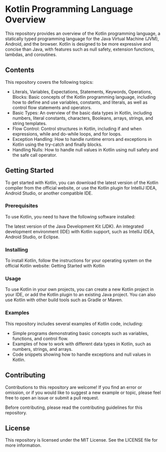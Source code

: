 
# Kotlin Programming Language Overview
This repository provides an overview of the Kotlin programming language, a statically typed programming language for the Java Virtual Machine (JVM), Android, and the browser. Kotlin is designed to be more expressive and concise than Java, with features such as null safety, extension functions, lambdas, and coroutines.

## Contents
This repository covers the following topics:

* Literals, Variables, Expectations, Statements, Keywords, Operations, Blocks: Basic concepts of the Kotlin programming language, including how to define and use variables, constants, and literals, as well as control flow statements and operators.
* Basic Types: An overview of the basic data types in Kotlin, including numbers, literal constants, characters, Booleans, arrays, strings, and string templates.
* Flow Control: Control structures in Kotlin, including if and when expressions, while and do-while loops, and for loops.
* Exception Handling: How to handle runtime errors and exceptions in Kotlin using the try-catch and finally blocks.
* Handling Nulls: How to handle null values in Kotlin using null safety and the safe call operator.

## Getting Started
To get started with Kotlin, you can download the latest version of the Kotlin compiler from the official website, or use the Kotlin plugin for IntelliJ IDEA, Android Studio, or another compatible IDE.

### Prerequisites
To use Kotlin, you need to have the following software installed:

The latest version of the Java Development Kit (JDK).
An integrated development environment (IDE) with Kotlin support, such as IntelliJ IDEA, Android Studio, or Eclipse.
### Installing
To install Kotlin, follow the instructions for your operating system on the official Kotlin website:  Getting Started with Kotlin
### Usage
To use Kotlin in your own projects, you can create a new Kotlin project in your IDE, or add the Kotlin plugin to an existing Java project. You can also use Kotlin with other build tools such as Gradle or Maven.

### Examples
This repository includes several examples of Kotlin code, including:

* Simple programs demonstrating basic concepts such as variables, functions, and control flow.
* Examples of how to work with different data types in Kotlin, such as numbers, strings, and arrays.
* Code snippets showing how to handle exceptions and null values in Kotlin.
## Contributing
Contributions to this repository are welcome! If you find an error or omission, or if you would like to suggest a new example or topic, please feel free to open an issue or submit a pull request.

Before contributing, please read the contributing guidelines for this repository.

## License
This repository is licensed under the MIT License. See the LICENSE file for more information.

